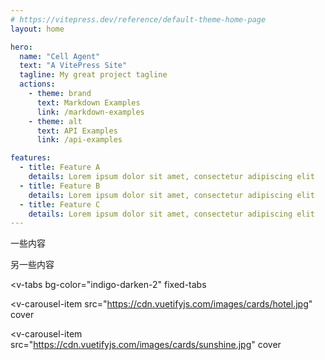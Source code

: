```yaml
---
# https://vitepress.dev/reference/default-theme-home-page
layout: home

hero:
  name: "Cell Agent"
  text: "A VitePress Site"
  tagline: My great project tagline
  actions:
    - theme: brand
      text: Markdown Examples
      link: /markdown-examples
    - theme: alt
      text: API Examples
      link: /api-examples

features:
  - title: Feature A
    details: Lorem ipsum dolor sit amet, consectetur adipiscing elit
  - title: Feature B
    details: Lorem ipsum dolor sit amet, consectetur adipiscing elit
  - title: Feature C
    details: Lorem ipsum dolor sit amet, consectetur adipiscing elit
---
```


一些内容

另一些内容

<v-tabs
  bg-color="indigo-darken-2"
  fixed-tabs
>
  <v-tab text="Option"></v-tab>

  <v-tab text="Another Option"></v-tab>
</v-tabs>

<v-carousel>
  <v-carousel-item
    src="https://cdn.vuetifyjs.com/images/cards/docks.jpg"
    cover
  ></v-carousel-item>

  <v-carousel-item
    src="https://cdn.vuetifyjs.com/images/cards/hotel.jpg"
    cover
  ></v-carousel-item>

  <v-carousel-item
    src="https://cdn.vuetifyjs.com/images/cards/sunshine.jpg"
    cover
  ></v-carousel-item>
</v-carousel>
